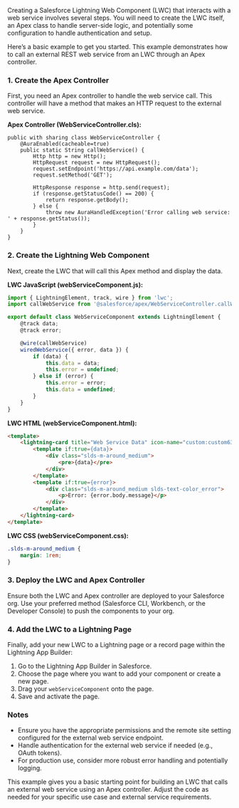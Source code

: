 Creating a Salesforce Lightning Web Component (LWC) that interacts with a web service involves several steps. You will need to create the LWC itself, an Apex class to handle server-side logic, and potentially some configuration to handle authentication and setup.

Here’s a basic example to get you started. This example demonstrates how to call an external REST web service from an LWC through an Apex controller.

### 1. Create the Apex Controller

First, you need an Apex controller to handle the web service call. This controller will have a method that makes an HTTP request to the external web service.

**Apex Controller (WebServiceController.cls):**
```apex
public with sharing class WebServiceController {
    @AuraEnabled(cacheable=true)
    public static String callWebService() {
        Http http = new Http();
        HttpRequest request = new HttpRequest();
        request.setEndpoint('https://api.example.com/data');
        request.setMethod('GET');

        HttpResponse response = http.send(request);
        if (response.getStatusCode() == 200) {
            return response.getBody();
        } else {
            throw new AuraHandledException('Error calling web service: ' + response.getStatus());
        }
    }
}
```

### 2. Create the Lightning Web Component

Next, create the LWC that will call this Apex method and display the data.

**LWC JavaScript (webServiceComponent.js):**
```javascript
import { LightningElement, track, wire } from 'lwc';
import callWebService from '@salesforce/apex/WebServiceController.callWebService';

export default class WebServiceComponent extends LightningElement {
    @track data;
    @track error;

    @wire(callWebService)
    wiredWebService({ error, data }) {
        if (data) {
            this.data = data;
            this.error = undefined;
        } else if (error) {
            this.error = error;
            this.data = undefined;
        }
    }
}
```

**LWC HTML (webServiceComponent.html):**
```html
<template>
    <lightning-card title="Web Service Data" icon-name="custom:custom63">
        <template if:true={data}>
            <div class="slds-m-around_medium">
                <pre>{data}</pre>
            </div>
        </template>
        <template if:true={error}>
            <div class="slds-m-around_medium slds-text-color_error">
                <p>Error: {error.body.message}</p>
            </div>
        </template>
    </lightning-card>
</template>
```

**LWC CSS (webServiceComponent.css):**
```css
.slds-m-around_medium {
    margin: 1rem;
}
```

### 3. Deploy the LWC and Apex Controller

Ensure both the LWC and Apex controller are deployed to your Salesforce org. Use your preferred method (Salesforce CLI, Workbench, or the Developer Console) to push the components to your org.

### 4. Add the LWC to a Lightning Page

Finally, add your new LWC to a Lightning page or a record page within the Lightning App Builder:

1. Go to the Lightning App Builder in Salesforce.
2. Choose the page where you want to add your component or create a new page.
3. Drag your `webServiceComponent` onto the page.
4. Save and activate the page.

### Notes

- Ensure you have the appropriate permissions and the remote site setting configured for the external web service endpoint.
- Handle authentication for the external web service if needed (e.g., OAuth tokens).
- For production use, consider more robust error handling and potentially logging.

This example gives you a basic starting point for building an LWC that calls an external web service using an Apex controller. Adjust the code as needed for your specific use case and external service requirements.